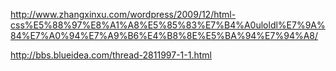 http://www.zhangxinxu.com/wordpress/2009/12/html-css%E5%88%97%E8%A1%A8%E5%85%83%E7%B4%A0uloldl%E7%9A%84%E7%A0%94%E7%A9%B6%E4%B8%8E%E5%BA%94%E7%94%A8/


http://bbs.blueidea.com/thread-2811997-1-1.html

